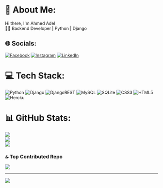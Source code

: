 # 💫 About Me:
Hi there, I'm Ahmed Adel<br>👨‍💻 Backend Developer | Python | Django


## 🌐 Socials:
[![Facebook](https://img.shields.io/badge/Facebook-%231877F2.svg?logo=Facebook&logoColor=white)](https://facebook.com/100022072880378) [![Instagram](https://img.shields.io/badge/Instagram-%23E4405F.svg?logo=Instagram&logoColor=white)](https://instagram.com/ahmed_adel1l) [![LinkedIn](https://img.shields.io/badge/LinkedIn-%230077B5.svg?logo=linkedin&logoColor=white)](https://linkedin.com/in/ahmed-adel-0a23722a7) 

# 💻 Tech Stack:
![Python](https://img.shields.io/badge/python-3670A0?style=for-the-badge&logo=python&logoColor=ffdd54) ![Django](https://img.shields.io/badge/django-%23092E20.svg?style=for-the-badge&logo=django&logoColor=white) ![DjangoREST](https://img.shields.io/badge/DJANGO-REST-ff1709?style=for-the-badge&logo=django&logoColor=white&color=ff1709&labelColor=gray) ![MySQL](https://img.shields.io/badge/mysql-4479A1.svg?style=for-the-badge&logo=mysql&logoColor=white) ![SQLite](https://img.shields.io/badge/sqlite-%2307405e.svg?style=for-the-badge&logo=sqlite&logoColor=white) ![CSS3](https://img.shields.io/badge/css3-%231572B6.svg?style=for-the-badge&logo=css3&logoColor=white) ![HTML5](https://img.shields.io/badge/html5-%23E34F26.svg?style=for-the-badge&logo=html5&logoColor=white) ![Heroku](https://img.shields.io/badge/heroku-%23430098.svg?style=for-the-badge&logo=heroku&logoColor=white)
# 📊 GitHub Stats:
![](https://github-readme-stats.vercel.app/api?username=AhmedAdelShaban&theme=dark&hide_border=false&include_all_commits=false&count_private=false)<br/>
![](https://github-readme-streak-stats.herokuapp.com/?user=AhmedAdelShaban&theme=dark&hide_border=false)<br/>
![](https://github-readme-stats.vercel.app/api/top-langs/?username=AhmedAdelShaban&theme=dark&hide_border=false&include_all_commits=false&count_private=false&layout=compact)

### 🔝 Top Contributed Repo
![](https://github-contributor-stats.vercel.app/api?username=AhmedAdelShaban&limit=5&theme=dark&combine_all_yearly_contributions=true)

---
[![](https://visitcount.itsvg.in/api?id=AhmedAdelShaban&icon=0&color=0)](https://visitcount.itsvg.in)

<!-- Proudly created with GPRM ( https://gprm.itsvg.in ) -->
